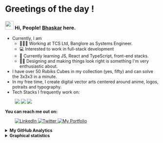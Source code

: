 # Greetings of the day !
 
### <img src="https://media.giphy.com/media/hvRJCLFzcasrR4ia7z/giphy.gif" width="28">   Hi, People! [Bhaskar](https://portfolio-ba.netlify.app/) here. 

<!--
Here are some ideas to get you started: 👋 
- 🔭 I’m currently working on ...
- 🌱 I’m currently learning ...
- 👯 I’m looking to collaborate on ...
- 🤔 I’m looking for help with ...
- 💬 Ask me about ...
- 📫 How to reach me: ...
- 😄 Pronouns: ...
- ⚡ Fun fact: ...
- 💼 working on getting a job/internship
-->
- Currently, I am
    - 👨🏼‍🎓 Working at TCS Ltd, Banglore as Systems Engineer.
    - 💻 Interested to work in full-stack development
    - 🧰 Currently learning JS, React and TypeScript, front-end stacks.
    - 👩‍💻 Designing and making things look right is something I'm very enthusiastic about.
- I have over 50 Rubiks Cubes in my collection (yes, fifty) and can solve the 3x3x3 in a minute.
- In my free time, I create digital vector arts centered around anime, logos, potraits and typography.
- Tech Stacks I frequently work on:
<p>

&emsp;&emsp;
    <img src="https://img.shields.io/badge/JavaScript-323330?style=for-the-badge&logo=javascript&logoColor=F7DF1E">
    <img src="https://img.shields.io/badge/HTML5-E34F26?style=for-the-badge&logo=html5&logoColor=white">
    <!-- <img src="">
    <img src=""> -->
    <img src="https://img.shields.io/badge/Adobe%20Illustrator-FF9A00?style=for-the-badge&logo=adobe%20illustrator&logoColor=white" >


</p> 

<strong>You can reach me out on:</strong>
<p> &emsp;&emsp;
    <a href="https://www.linkedin.com/in/bhaskar-agrawal-598b5a16b/" target="_blank">
        <img alt="LinkedIn" title="LinkedIn" src="https://img.shields.io/badge/-LinkedIn-0A66C2?style=for-the-badge&logo=linkedin&logoColor=white"/>
    </a>
    <a href="https://twitter.com/BAgrawal6
" target="_blank">
        <img alt="Twitter" title="Twitter" src="https://img.shields.io/badge/-Twitter-1A91DA?style=for-the-badge&logo=twitter&logoColor=white"/>
    </a>
    <a href="https://portfolio-ba.netlify.app/
" target="_blank">
        <img alt="My Portfolio" title="Portfolio Website" src="https://img.shields.io/badge/-My%20Portfolio-D2D2D2?style=for-the-badge&logoColor=white"/>
    </a>
</p>

<!-- - You can find me on:
  [<img align="center" height="25" src="https://img.icons8.com/color/144/000000/linkedin.png"/>](https://www.linkedin.com/in/patel-himanshu/)
  [<img align="center" height="25" src="https://img.icons8.com/color/144/000000/twitter.png"/>](https://twitter.com/_Patel_Himanshu) -->
  
<details>
    <summary>
        <strong>My GitHub Analytics</strong>
    </summary>
    <p>
        <br />&emsp;
        <img src="https://github-readme-stats.vercel.app/api?username=iONBain" alt="Bhaskar Agrawal's Overall GitHub Stats" width="45%" />&emsp;&emsp;
        <img src="https://github-readme-streak-stats.herokuapp.com/?user=iONBain" alt="Bhaskar Agrawal's GitHub Streak Stats" width="45%" />
        <br />&emsp;
        <strong>Credits</strong>:&nbsp;
        (1) <a href="https://github.com/anuraghazra" target="_blank">Anurag Hazra's</a> 
            <em><a href="https://github.com/anuraghazra/github-readme-stats" target="_blank">GitHub Readme Stats</a></em>
        <br />&emsp;&emsp;&emsp;&emsp;&emsp;
        (2) <a href="https://github.com/DenverCoder1" target="_blank">Jonah Lawrence's</a> 
            <em><a href="https://github.com/DenverCoder1/github-readme-streak-stats" target="_blank">GitHub Readme Streak Stats</a></em>
    </p>
</details> 
<details>
    <summary>
        <strong>Graphical statistics</strong>
    </summary>
    <p>
        <br />&emsp;
        <img src="https://github-profile-summary-cards.vercel.app/api/cards/profile-details?username=iONBain&theme=vue" alt="Bhaskar Agrawal's Overall GitHub Stats" width="45%" />
        <br />&emsp;
        </p>
        </details>
